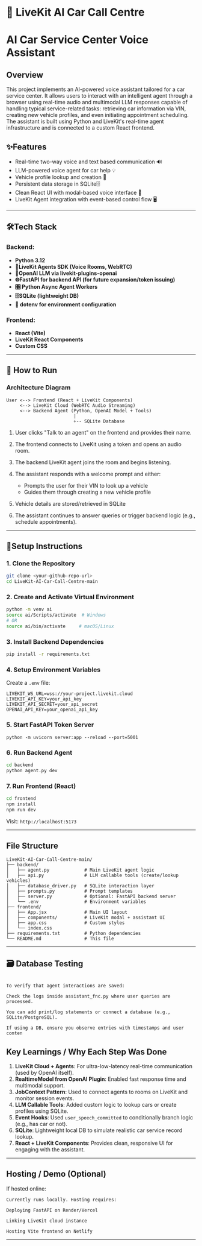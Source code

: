 # 🤖 LiveKit AI Car Call Centre
# AI Car Service Center Voice Assistant

## Overview

This project implements an AI-powered voice assistant tailored for a car service center. It allows users to interact with an intelligent agent through a browser using real-time audio and multimodal LLM responses capable of handling typical service-related tasks: retrieving car information via VIN, creating new vehicle profiles, and even initiating appointment scheduling. The assistant is built using Python and LiveKit's real-time agent infrastructure and is connected to a custom React frontend.

## ✨Features

* Real-time two-way voice and text based communication 🔊
* LLM-powered voice agent for car help 💡
* Vehicle profile lookup and creation 🔎
* Persistent data storage in SQLite🗄️
* Clean React UI with modal-based voice interface 🎨
* LiveKit Agent integration with event-based control flow 🖥️

---

## 🛠️Tech Stack

### Backend:

* **Python 3.12**
* **🎤LiveKit Agents SDK (Voice Rooms, WebRTC)**
* **🧠OpenAI LLM via livekit-plugins-openai**
* **🌐FastAPI for backend API (for future expansion/token issuing)**
* **🎛️ Python Async Agent Workers**    
* **🗄️SQLite (lightweight DB)**
* **🧪 dotenv for environment configuration**

### Frontend:

* **React (Vite)**
* **LiveKit React Components**
* **Custom CSS**

---

## 🚀 How to Run

### Architecture Diagram

```
User <--> Frontend (React + LiveKit Components)
     <--> LiveKit Cloud (WebRTC Audio Streaming)
     <--> Backend Agent (Python, OpenAI Model + Tools)
                         |
                         +-- SQLite Database
```

1. User clicks "Talk to an agent" on the frontend and provides their name.
2. The frontend connects to LiveKit using a token and opens an audio room.
3. The backend LiveKit agent joins the room and begins listening.
4. The assistant responds with a welcome prompt and either:

   * Prompts the user for their VIN to look up a vehicle
   * Guides them through creating a new vehicle profile
5. Vehicle details are stored/retrieved in SQLite
6. The assistant continues to answer queries or trigger backend logic (e.g., schedule appointments).

---

## 🧠Setup Instructions

### 1. Clone the Repository

```bash
git clone <your-github-repo-url>
cd LiveKit-AI-Car-Call-Centre-main
```

### 2. Create and Activate Virtual Environment

```bash
python -m venv ai
source ai/Scripts/activate  # Windows
# OR
source ai/bin/activate     # macOS/Linux
```

### 3. Install Backend Dependencies

```bash
pip install -r requirements.txt
```

### 4. Setup Environment Variables

Create a `.env` file:

```
LIVEKIT_WS_URL=wss://your-project.livekit.cloud
LIVEKIT_API_KEY=your_api_key
LIVEKIT_API_SECRET=your_api_secret
OPENAI_API_KEY=your_openai_api_key
```
### 5. Start FastAPI Token Server

```
python -m uvicorn server:app --reload --port=5001
```

### 6. Run Backend Agent

```bash
cd backend
python agent.py dev
```

### 7. Run Frontend (React)

```bash
cd frontend
npm install
npm run dev
```

Visit: `http://localhost:5173`

---

## File Structure

```
LiveKit-AI-Car-Call-Centre-main/
├── backend/
│   ├── agent.py             # Main LiveKit agent logic
│   ├── api.py               # LLM callable tools (create/lookup vehicles)
│   ├── database_driver.py   # SQLite interaction layer
│   ├── prompts.py           # Prompt templates
│   ├── server.py            # Optional: FastAPI backend server
│   └── .env                 # Environment variables
├── frontend/
│   ├── App.jsx              # Main UI layout
│   ├── components/          # LiveKit modal + assistant UI
│   ├── app.css              # Custom styles
│   └── index.css
├── requirements.txt         # Python dependencies
└── README.md                # This file
```

---

## 🗃️ Database Testing

```

To verify that agent interactions are saved:

Check the logs inside assistant_fnc.py where user queries are processed.

You can add print/log statements or connect a database (e.g., SQLite/PostgreSQL).

If using a DB, ensure you observe entries with timestamps and user conten

```


## Key Learnings / Why Each Step Was Done

1. **LiveKit Cloud + Agents**: For ultra-low-latency real-time communication (used by OpenAI itself).
2. **RealtimeModel from OpenAI Plugin**: Enabled fast response time and multimodal support.
3. **JobContext Pattern**: Used to connect agents to rooms on LiveKit and monitor session events.
4. **LLM Callable Tools**: Added custom logic to lookup cars or create profiles using SQLite.
5. **Event Hooks**: Used `user_speech_committed` to conditionally branch logic (e.g., has car or not).
6. **SQLite**: Lightweight local DB to simulate realistic car service record lookup.
7. **React + LiveKit Components**: Provides clean, responsive UI for engaging with the assistant.

---

## Hosting / Demo (Optional)

If hosted online:

```
Currently runs locally. Hosting requires:

Deploying FastAPI on Render/Vercel

Linking LiveKit cloud instance

Hosting Vite frontend on Netlify
```

---